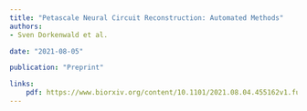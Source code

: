 ```yaml
---
title: "Petascale Neural Circuit Reconstruction: Automated Methods"
authors:
- Sven Dorkenwald et al.

date: "2021-08-05"

publication: "Preprint"

links:
    pdf: https://www.biorxiv.org/content/10.1101/2021.08.04.455162v1.full
---
```

